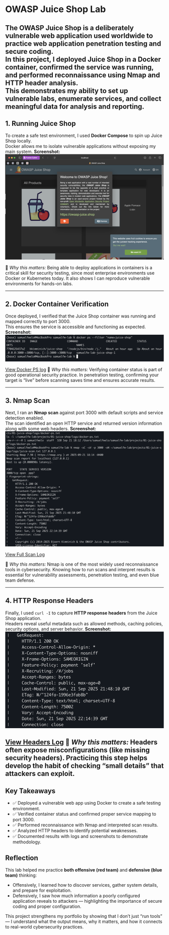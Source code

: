# OWASP Juice Shop Lab

The **OWASP Juice Shop** is a deliberately vulnerable web application used worldwide to practice web application penetration testing and secure coding.  
In this project, I deployed Juice Shop in a Docker container, confirmed the service was running, and performed reconnaissance using Nmap and HTTP header analysis.  
This demonstrates my ability to set up vulnerable labs, enumerate services, and collect meaningful data for analysis and reporting.
---

## 1. Running Juice Shop
To create a safe test environment, I used **Docker Compose** to spin up Juice Shop locally.  
Docker allows me to isolate vulnerable applications without exposing my main system.
**Screenshot:**  
![Juice Shop Running](assets/2025-09-21-01-juice-shop-home.png)

📌 *Why this matters:* Being able to deploy applications in containers is a critical skill for security testing, since most enterprise environments use Docker or Kubernetes today. It also shows I can reproduce vulnerable environments for hands-on labs.

---

## 2. Docker Container Verification
Once deployed, I verified that the Juice Shop container was running and mapped correctly to port 3000.  
This ensures the service is accessible and functioning as expected.
**Screenshot:**  
![Docker Container](assets/2025-09-21-01-juice-shop-docker.png)

[View Docker PS log](logs/docker-ps.txt)
📌 *Why this matters:* Verifying container status is part of good operational security practice. In penetration testing, confirming your target is “live” before scanning saves time and ensures accurate results.

---

## 3. Nmap Scan
Next, I ran an **Nmap scan** against port 3000 with default scripts and service detection enabled.  
The scan identified an open HTTP service and returned version information along with some web headers.
**Screenshot:**  
![Nmap Scan](assets/2025-09-21-01-juice-shop-nmap.png)

[View Full Scan Log](logs/juice-scan.txt)

📌 *Why this matters:* Nmap is one of the most widely used reconnaissance tools in cybersecurity. Knowing how to run scans and interpret results is essential for vulnerability assessments, penetration testing, and even blue team defense.

---

## 4. HTTP Response Headers
Finally, I used `curl -I` to capture **HTTP response headers** from the Juice Shop application.  
Headers reveal useful metadata such as allowed methods, caching policies, security options, and server behavior. 
**Screenshot:**  
![Headers](assets/2025-09-21-01-juice-shop-headers.png)

[View Headers Log](logs/juice-headers.txt)
📌 *Why this matters:* Headers often expose misconfigurations (like missing security headers). Practicing this step helps develop the habit of checking “small details” that attackers can exploit.
---

## Key Takeaways

- ✅ Deployed a vulnerable web app using Docker to create a safe testing environment.  
- ✅ Verified container status and confirmed proper service mapping to port 3000.  
- ✅ Performed reconnaissance with Nmap and interpreted scan results.  
- ✅ Analyzed HTTP headers to identify potential weaknesses.  
- ✅ Documented results with logs and screenshots to demonstrate methodology.

## Reflection

This lab helped me practice **both offensive (red team)** and **defensive (blue team)** thinking:  
- Offensively, I learned how to discover services, gather system details, and prepare for exploitation.  
- Defensively, I saw how much information a poorly configured application reveals to attackers — highlighting the importance of secure coding and proper configuration.  

This project strengthens my portfolio by showing that I don’t just “run tools” — I understand what the output means, why it matters, and how it connects to real-world cybersecurity practices.

